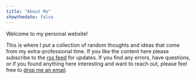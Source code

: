 ```yaml
---
title: "About Me"
showthedate: false
---
```


Welcome to my personal website!


This is where I put a collection of random thoughts and ideas that come from my extra-professional time.
If you like the content here please subscribe to the [rss feed](/index.xml) for updates.
If you find any errors, have questions, or if you found anything here interesting and want to reach out, please feel free to <a href="mailto:john@jarv.org">drop me an email</a>.

<!-- This website is built using Hugo with the [one post per year](https://github.com/jarv/one-post-per-year) theme. If you like the layout please star the repository! -->
